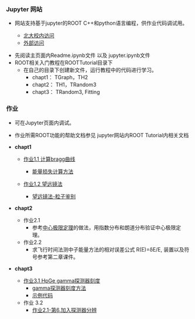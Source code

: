 ### Jupyter 网站
 - 网站支持基于jupyter的ROOT C++和python语言编程，供作业代码调试用。
 
   - [北大校内访问](http://162.105.54.124:8888)
   - [外部访问](https://cn-bj-lt-1.natfrp.cloud:35822)

 
 * 先阅读主页面内Readme.ipynb文件 以及 jupyter.ipynb文件
 * ROOT相关入门教程在ROOTTutorial目录下
   - 在自己的目录下创建新文件，运行教程中的代码进行学习。
      - chapt1： TGraph，TH2
      - chapt2： TH1，TRandom3
      - chapt3： TRandom3, Fitting

### 作业

- 可在Jupyter页面内调试。
- 作业所需ROOT功能的帮助文档参见 jupyter网站内ROOT Tutorial内相关文档


- **chapt1**
   * [作业1.1 计算bragg曲线](https://zhihuanli.github.io/Experimental-Method-in-Nuclear-Physics/chapt1/coursework1.1/1.1_bragg_curve.html)
      * [能量损失计算方法](https://zhihuanli.github.io/Experimental-Method-in-Nuclear-Physics/chapt1/energy%20loss/eloss_calculation.html)

   * [作业1.2 望远镜法](https://zhihuanli.github.io/Experimental-Method-in-Nuclear-Physics/chapt1/coursework1.2/1.2_telescope.html)
      * [望远镜法-粒子鉴别](https://zhihuanli.github.io/Experimental-Method-in-Nuclear-Physics/chapt1/telescope/telescope.html)
- **chapt2**
   * 作业2.1 
     * 参考[中心极限定理](https://zhihuanli.github.io/Experimental-Method-in-Nuclear-Physics/chapt2/2.centerlimit.html)的做法，用指数分布和朗道分布验证中心极限定理。
   * 作业2.2
     * 求飞行时间法测中子能量方法的相对误差公式 R(E)=δE/E, 装置以及符号参考第二章课件。 
 - **chapt3**
   * [作业3.1 HpGe gamma探测器刻度](https://zhihuanli.github.io/Experimental-Method-in-Nuclear-Physics/chapt3/coursework3.1/3.1_HpGe_gamma_calibration.html)
     * [gamma探测器刻度方法](https://zhihuanli.github.io/Experimental-Method-in-Nuclear-Physics/chapt3/calibration_method/HpGe_Calibration_method.html)
     * [示例代码](https://zhihuanli.github.io/Experimental-Method-in-Nuclear-Physics//chapt3/code/HpGe_gamma_calibration_code.html)
   * 作业 3.2
     * [作业2.1-第6.加入探测器分辨](https://zhihuanli.github.io/Experimental-Method-in-Nuclear-Physics/chapt1/coursework1.2/1.2_telescope.html)
